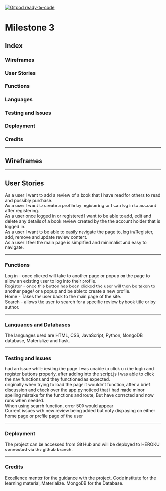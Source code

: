 [![Gitpod ready-to-code](https://img.shields.io/badge/Gitpod-ready--to--code-blue?logo=gitpod)]()

# Milestone 3

## Index

### Wireframes
### User Stories
### Functions
### Languages
### Testing and Issues
### Deployment
### Credits

---

## Wireframes


---

## User Stories

As a user I want to add a review of a book that I have read for others to read and possibly purchase.<br>
As a user I want to create a profile by registering or I can log in to account after registering.<br>
As a user once logged in or registered I want to be able to add, edit and delete any details of a book review created by the the account holder that is logged in.<br>
As a user I want to be able to easily navigate the page to, log in/Register, add, remove and update review content.<br>
As a user I feel the main page is simplified and minimalist and easy to navigate.<br>

---

### Functions

Log in - once clicked will take to another page or popup on the page to allow an existing user to log into their profile.<br>
Register - once this button has been clicked the user will then be taken to another page/ or a popup and be able to create a new profile.<br>
Home - Takes the user back to the main page of the site.<br>
Search - allows the user to search for a specific review by book title or by author.<br>

---

### Languages and Databases

The languages used are HTML, CSS, JavaScript, Python, MongoDB database, Materialize and flask.

---

### Testing and Issues

had an issue while testing the page I was unable to click on the login and register buttons properly, after adding into the script.js i was able to click the nav functions and they functioned as expected.<br>
originally when trying to load the page it wouldn't function, after a brief discussion and check over the app.py noticed that i had made minor spelling mistake for the functions and route, But have corrected and now runs when needed.<br>
When using search function, error 500 would appear<br>
Current issues with new review being added but noty displaying on either home page or profile page of the user<br>


---

### Deployment

The project can be accessed from Git Hub and will be deployed to HEROKU connected via the github branch.

---

### Credits

Excellence mentor for the guidance with the project, Code institute for the learning material, Materialize. MongoDB for the Database.  